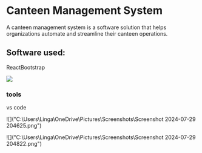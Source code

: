 # Canteen Management System

A canteen management system is a software solution that helps organizations automate and streamline their canteen operations. 

## Software used:

ReactBootstrap


![](https://avatars.githubusercontent.com/u/6853419?s=200&v=4)

### tools

vs code

![]("C:\Users\Linga\OneDrive\Pictures\Screenshots\Screenshot 2024-07-29 204625.png")

![]("C:\Users\Linga\OneDrive\Pictures\Screenshots\Screenshot 2024-07-29 204822.png")
